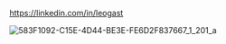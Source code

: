 https://linkedin.com/in/leogast

![583F1092-C15E-4D44-BE3E-FE6D2F837667_1_201_a](https://github.com/leogast/leogast/assets/87450778/ea156b9a-4471-46a8-94c5-a13afa22f8d2)
 
<!--
**leogast/leogast** is a ✨ _special_ ✨ repository because its `README.md` (this file) appears on your GitHub profile.

Here are some ideas to get you started:

- 🔭 I’m currently working on ...
- 🌱 I’m currently learning ...
- 👯 I’m looking to collaborate on ...
- 🤔 I’m looking for help with ...
- 💬 Ask me about ...
- 📫 How to reach me: ...
- 😄 Pronouns: ...
- ⚡ Fun fact: ...
-->
